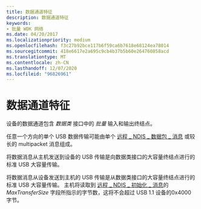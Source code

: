 ```yaml
---
title: 数据通道特征
description: 数据通道特征
keywords:
- 批量 WDK 网络
ms.date: 04/20/2017
ms.localizationpriority: medium
ms.openlocfilehash: f3c27b92bce117b6f59ca6b7618e68124ea78014
ms.sourcegitcommit: 418e6617e2a695c9cb4b37b5b60e264760858acd
ms.translationtype: MT
ms.contentlocale: zh-CN
ms.lasthandoff: 12/07/2020
ms.locfileid: "96826961"
---
```

# <a name="data-channel-characteristics"></a>数据通道特征





设备的数据通道包含 *数据类* 接口中的 *批量* 输入和输出终结点。

任意一个方向的单个 USB 数据传输可能由单个 [远程 \_ NDIS \_ 数据包 \_ 消息](remote-ndis-packet-msg.md) 或较长的 multipacket 消息组成。

将数据消息从主机发送到设备的 USB 传输是向数据类接口的大容量终结点进行的标准 USB 大容量传输。

将数据消息从设备发送到主机的 USB 传输是从数据类接口的大容量终结点进行的标准 USB 大容量传输。 主机将读取到 [远程 \_ NDIS \_ 初始化 \_ 消息](remote-ndis-initialize-msg.md)的 *MaxTransferSize* 字段所指示的字节数，这将不会超过 USB 1.1 设备的0x4000 字节。

 

 





